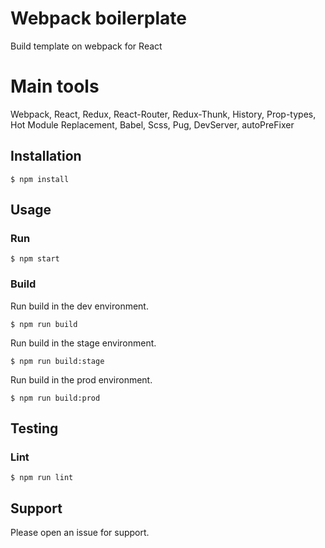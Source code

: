# Webpack boilerplate

Build template on webpack for React

# Main tools

Webpack, React, Redux, React-Router, Redux-Thunk, History, Prop-types, Hot Module Replacement, Babel, Scss, Pug, DevServer, autoPreFixer

## Installation

```
$ npm install
```

## Usage

### Run

```
$ npm start
```

### Build

Run build in the dev environment.
```
$ npm run build
```

Run build in the stage environment.
```
$ npm run build:stage
```

Run build in the prod environment.
```
$ npm run build:prod
```

## Testing

### Lint
```
$ npm run lint
```

## Support

Please open an issue for support.
